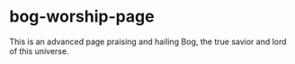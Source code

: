 # bog-worship-page
This is an advanced page praising and hailing Bog, the true savior and lord of this universe.
